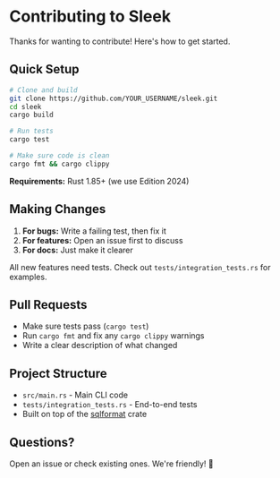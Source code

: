 # Contributing to Sleek

Thanks for wanting to contribute! Here's how to get started.

## Quick Setup

```bash
# Clone and build
git clone https://github.com/YOUR_USERNAME/sleek.git
cd sleek
cargo build

# Run tests
cargo test

# Make sure code is clean
cargo fmt && cargo clippy
```

**Requirements:** Rust 1.85+ (we use Edition 2024)

## Making Changes

1. **For bugs:** Write a failing test, then fix it
2. **For features:** Open an issue first to discuss
3. **For docs:** Just make it clearer

All new features need tests. Check out `tests/integration_tests.rs` for examples.

## Pull Requests

- Make sure tests pass (`cargo test`)
- Run `cargo fmt` and fix any `cargo clippy` warnings
- Write a clear description of what changed

## Project Structure

- `src/main.rs` - Main CLI code
- `tests/integration_tests.rs` - End-to-end tests
- Built on top of the [sqlformat](https://crates.io/crates/sqlformat) crate

## Questions?

Open an issue or check existing ones. We're friendly! 🙂
